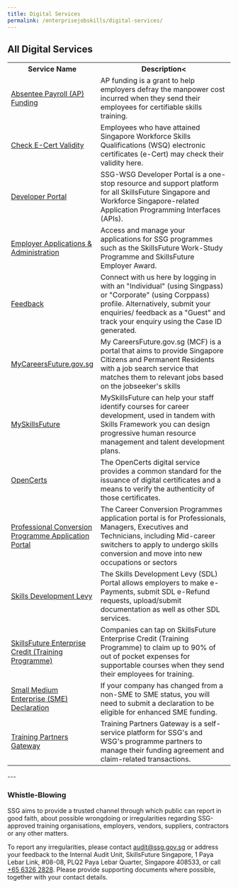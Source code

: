 ```yaml
---
title: Digital Services
permalink: /enterprisejobskills/digital-services/
---
```


## All Digital Services

<table>
<tr>
<th style="width:30%;"><b>Service Name</b></th>
<th style="width:auto;"><b>Description<</b></th>
</tr>
<tr>
<td style="width:30%;"><a href="https://sfec.enterprisejobskills.gov.sg/" target="_blank" rel="noopener">Absentee Payroll (AP) Funding</a></td>
<td style="width:auto;">AP funding is a grant to help employers defray the manpower cost incurred when they send their employees for certifiable skills training.</td>
</tr>
<tr>
<td style="width:30%;"><a href="https://www.myskillsfuture.gov.sg/content/portal/en/ecert/ecert_verify.html" target="_blank" rel="noopener">Check E-Cert Validity</a></td>
<td style="width:auto;">Employees who have attained Singapore Workforce Skills Qualifications (WSQ) electronic certificates (e-Cert) may check their validity here.</td>
</tr>
<tr>
<td style="width:30%;"><a href="https://developer.ssg-wsg.gov.sg/" target="_blank" rel="noopener">Developer Portal</a></td>
<td style="width:auto;">SSG-WSG Developer Portal is a one-stop resource and support platform for all SkillsFuture Singapore and Workforce Singapore-related Application Programming Interfaces (APIs).</td>
</tr>
<tr>
<td style="width:30%;"><a href="https://programmes.enterprisejobskills.gov.sg/EmployerPortal/MyApplications.aspx" target="_blank" rel="noopener">Employer Applications &amp; Administration</a></td>
<td style="width:auto;">Access and manage your applications for SSG programmes such as the SkillsFuture Work-Study Programme and SkillsFuture Employer Award.</td>
</tr>
<tr>
<td style="width:30%;"><a href="https://service-portal.skillsfuture.gov.sg/" target="_blank" rel="noopener">Feedback</a></td>
<td style="width:auto;">Connect with us here by logging in with an "Individual" (using Singpass) or "Corporate" (using Corppass) profile. Alternatively, submit your enquiries/ feedback as a "Guest" and track your enquiry using the Case ID generated.  </td>
</tr>
<tr>
<td style="width:30%;"><a href="http://www.mycareersfuture.gov.sg/" target="_blank" rel="noopener">MyCareersFuture.gov.sg</a></td>
<td style="width:auto;">My CareersFuture.gov.sg (MCF) is a portal that aims to provide Singapore Citizens and Permanent Residents with a job search service that matches them to relevant jobs based on the jobseeker's skills</td>
</tr>
<tr>
<td style="width:30%;"><a href="https://www.myskillsfuture.gov.sg/" target="_blank" rel="noopener">MySkillsFuture</a></td>
<td style="width:auto;">MySkillsFuture can help your staff identify courses for career development, used in tandem with Skills Framework you can design progressive human resource management and talent development plans.</td>
</tr>
<tr>
<td style="width:30%;"><a href="https://opencerts.io/" target="_blank" rel="noopener">OpenCerts</a></td>
<td style="width:auto;">The OpenCerts digital service provides a common standard for the issuance of digital certificates and a means to verify the authenticity of those certificates.</td>
</tr>
<tr>
<td style="width:30%;"><a href="https://conversion.mycareersfuture.gov.sg/portal/programlisting.aspx?source=PCP" target="_blank" rel="noopener">Professional Conversion Programme Application Portal</a></td>
<td style="width:auto;">The Career Conversion Programmes application portal is for Professionals, Managers, Executives and Technicians, including Mid-career switchers to apply to undergo skills conversion and move into new occupations or sectors</td>
</tr>
<tr>
<td style="width:30%;"><a href="https://sdl.ssg.gov.sg/" target="_blank" rel="noopener">Skills Development Levy</a></td>
<td style="width:auto;">The Skills Development Levy (SDL) Portal allows employers to make e-Payments, submit SDL e-Refund requests, upload/submit documentation as well as other SDL services.</td>
</tr>
<tr>
<td style="width:30%;"><a href="https://sfec-microsite.enterprisejobskills.gov.sg/home/" target="_blank" rel="noopener">SkillsFuture Enterprise Credit (Training Programme)</a></td>
<td style="width:auto;">Companies can tap on SkillsFuture Enterprise Credit (Training Programme) to claim up to 90% of out of pocket expenses for supportable courses when they send their employees for training.</td>
</tr>
<tr>
<td style="width:30%;"><a href="https://sfec.enterprisejobskills.gov.sg/" target="_blank" rel="noopener">Small Medium Enterprise (SME) Declaration</a></td>
<td style="width:auto;">If your company has changed from a non-SME to SME status, you will need to submit a declaration to be eligible for enhanced SME funding.</td>
</tr>
<tr>
<td style="width:30%;"><a href="https://www.tpgateway.gov.sg/get-started/journey-overview-of-a-programme-partner" target="_blank" rel="noopener">Training Partners Gateway</a></td>
<td style="width:auto;">Training Partners Gateway is a self-service platform for SSG's and WSG's programme partners to manage their funding agreement and claim-related transactions.</td>
</tr>
</table>
---

### Whistle-Blowing

SSG aims to provide a trusted channel through which public can report in good faith, about possible wrongdoing or irregularities regarding SSG-approved training organisations, employers, vendors, suppliers, contractors or any other matters.

To report any irregularities, please contact [audit@ssg.gov.sg](mailto:audit@ssg.gov.sg) or address your feedback to the Internal Audit Unit, SkillsFuture Singapore, 1 Paya Lebar Link, #08-08, PLQ2 Paya Lebar Quarter, Singapore 408533, or call [+65 6326 2828](tel:6563262828). Please provide supporting documents where possible, together with your contact details.

<script src="/jquery/jquery.min.js"></script>
<script src="/jquery/epjs-bp-menu-new-tab.js"></script>
